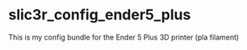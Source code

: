 # slic3r_config_ender5_plus
This is my config bundle for the Ender 5 Plus 3D printer (pla filament)
